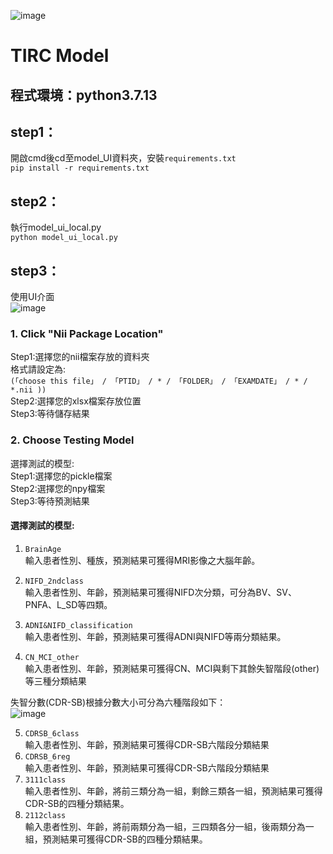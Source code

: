![image](https://github.com/tircra3/model/raw/main/model_img/TIRClogo.png)
# TIRC Model
## 程式環境：python3.7.13 <br>
## step1：<br>
開啟cmd後cd至model_UI資料夾，安裝`requirements.txt` <br>
`pip install -r requirements.txt` <br>
## step2：<br>
執行model_ui_local.py <br>
`python model_ui_local.py`
## step3：<br>
使用UI介面 <br>
![image](https://github.com/tircra3/model/raw/main/model_img/UI.png)

### 1. Click "Nii Package Location" <br>
Step1:選擇您的nii檔案存放的資料夾 <br>
格式請設定為: <br>
`(「choose this file」 / 「PTID」 / * / 「FOLDER」 / 「EXAMDATE」 / * / *.nii ))` <br>
Step2:選擇您的xlsx檔案存放位置 <br>
Step3:等待儲存結果 <br>

### 2. Choose Testing Model <br>
選擇測試的模型: <br>
Step1:選擇您的pickle檔案 <br>
Step2:選擇您的npy檔案 <br>
Step3:等待預測結果 <br>


#### 選擇測試的模型: <br>
1. `BrainAge` <br>
輸入患者性別、種族，預測結果可獲得MRI影像之大腦年齡。 <br>
2. `NIFD_2ndclass` <br>
輸入患者性別、年齡，預測結果可獲得NIFD次分類，可分為BV、SV、PNFA、L_SD等四類。 <br>
3. `ADNI&NIFD_classification` <br>
輸入患者性別、年齡，預測結果可獲得ADNI與NIFD等兩分類結果。 <br>

4. `CN_MCI_other` <br>
輸入患者性別、年齡，預測結果可獲得CN、MCI與剩下其餘失智階段(other)等三種分類結果 <br>

失智分數(CDR-SB)根據分數大小可分為六種階段如下： <br>
![image](https://github.com/tircra3/model/raw/main/model_img/CDR-SB.png)

5. `CDRSB_6class` <br>
輸入患者性別、年齡，預測結果可獲得CDR-SB六階段分類結果 <br>
6. `CDRSB_6reg` <br>
輸入患者性別、年齡，預測結果可獲得CDR-SB六階段分類結果 <br>
7. `3111class` <br>
輸入患者性別、年齡，將前三類分為一組，剩餘三類各一組，預測結果可獲得CDR-SB的四種分類結果。 <br>
8. `2112class` <br>
輸入患者性別、年齡，將前兩類分為一組，三四類各分一組，後兩類分為一組，預測結果可獲得CDR-SB的四種分類結果。 <br>
